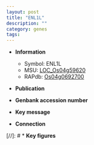 ```yaml
---
layout: post
title: "ENL1L"
description: ""
category: genes
tags: 
---
```


* **Information**  
    + Symbol: ENL1L  
    + MSU: [LOC_Os04g59620](http://rice.uga.edu/cgi-bin/ORF_infopage.cgi?orf=LOC_Os04g59620)  
    + RAPdb: [Os04g0692700](http://rapdb.dna.affrc.go.jp/viewer/gbrowse_details/irgsp1?name=Os04g0692700)  

* **Publication**  

* **Genbank accession number**  

* **Key message**  

* **Connection**  

[//]: # * **Key figures**  


